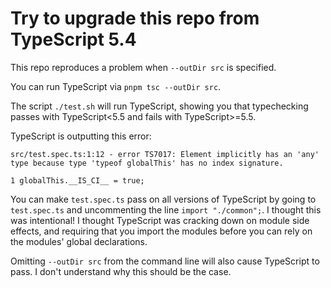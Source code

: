 # Try to upgrade this repo from TypeScript 5.4

This repo reproduces a problem when `--outDir src` is specified.

You can run TypeScript via `pnpm tsc --outDir src`.

The script `./test.sh` will run TypeScript, showing you that typechecking passes with TypeScript<5.5 and fails with TypeScript>=5.5.

TypeScript is outputting this error:

```
src/test.spec.ts:1:12 - error TS7017: Element implicitly has an 'any' type because type 'typeof globalThis' has no index signature.

1 globalThis.__IS_CI__ = true;
```

You can make `test.spec.ts` pass on all versions of TypeScript by going to `test.spec.ts` and uncommenting the line `import "./common";`. I thought this was intentional! I thought TypeScript was cracking down on module side effects, and requiring that you import the modules before you can rely on the modules' global declarations.

Omitting `--outDir src` from the command line will also cause TypeScript to pass. I don't understand why this should be the case.

